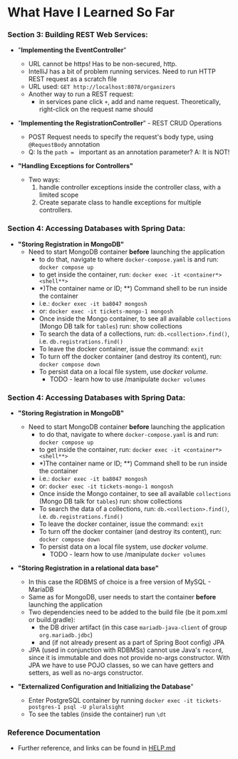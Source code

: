 # What Have I Learned So Far

### Section 3: Building REST Web Services:
  
  
 - "**Implementing the EventController**"
   - URL cannot be https! Has to be non-secured, http.
   - IntelliJ has a bit of problem running services. Need to run HTTP REST request as a scratch file
   - URL used: `GET http://localhost:8078/organizers`
   - Another way to run a REST request:
     - in services pane click `+`, add and name request. Theoretically, right-click on the request name should
  
  
 - "**Implementing the RegistrationController**" - REST CRUD Operations
   - POST Request needs to specify the request's body type, using `@RequestBody` annotation
   - Q: Is the `path = ` important as an annotation parameter?  A: It is NOT!


- **"Handling Exceptions for Controllers"** 
  - Two ways: 
      1) handle controller exceptions inside the controller class, with a limited scope
      1) Create separate class to handle exceptions for multiple controllers.


### Section 4: Accessing Databases with Spring Data:

- **"Storing Registration in MongoDB"**
   - Need to start MongoDB container **before** launching the application
     - to do that, navigate to where `docker-compose.yaml` is and run: `docker compose up`
     - to get inside the container, run: `docker exec -it <container*> <shell**>`
     - *)The container name or ID;   **) Command shell to be run inside the container
     - i.e.: `docker exec -it ba8047 mongosh`
     - or:  `docker exec -it tickets-mongo-1 mongosh`
     - Once inside the Mongo container, to see all available `collections` (Mongo DB talk for `tables`) run: show collections
     - To search the data of a collections, run: `db.<collection>.find()`, i.e. `db.registrations.find()`
     - To leave the docker container, issue the command: `exit`
     - To turn off the docker container (and destroy its content), run: `docker compose down`
     - To persist data on a local file system, use *docker volume*. 
       - TODO - learn how to use /manipulate `docker volumes`



### Section 4: Accessing Databases with Spring Data:

- **"Storing Registration in MongoDB"**
   - Need to start MongoDB container **before** launching the application
     - to do that, navigate to where `docker-compose.yaml` is and run: `docker compose up`
     - to get inside the container, run: `docker exec -it <container*> <shell**>`
     - *)The container name or ID;   **) Command shell to be run inside the container
     - i.e.: `docker exec -it ba8047 mongosh`
     - or:  `docker exec -it tickets-mongo-1 mongosh`
     - Once inside the Mongo container, to see all available `collections` (Mongo DB talk for `tables`) run: show collections
     - To search the data of a collections, run: `db.<collection>.find()`, i.e. `db.registrations.find()`
     - To leave the docker container, issue the command: `exit`
     - To turn off the docker container (and destroy its content), run: `docker compose down`
     - To persist data on a local file system, use *docker volume*. 
       - TODO - learn how to use /manipulate `docker volumes`


- **"Storing Registration in a relational data base"**
   - In this case the RDBMS of choice is a free version  of MySQL - MariaDB 
   - Same as for MongoDB, user needs to start the container **before** launching the application
   - Two dependencies need to be added to the build file (be it pom.xml or build.gradle): 
     - the DB driver artifact (in this case `mariadb-java-client` of group `org.mariadb.jdbc`)
     - and (if not already present as a part of Spring Boot config) JPA
   - JPA (used in conjunction with RDBMSs) cannot use Java's `record`, since it is immutable and does not provide 
     no-args constructor. With JPA we have to use POJO classes, so we can have getters and setters, as well as no-args
     constructor.
  

- **"Externalized Configuration and Initializing the Database**"
  - Enter PostgreSQL container by running `docker exec -it tickets-postgres-1 psql -U pluralsight`
  - To see the tables (inside the container) run `\dt`


### Reference Documentation
 * Further reference, and links can be found in [HELP.md](HELP.md) 
